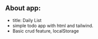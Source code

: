 ## About app:
- title: Daily List
- simple todo app with html and tailwind. 
- Basic crud feature, localStorage 